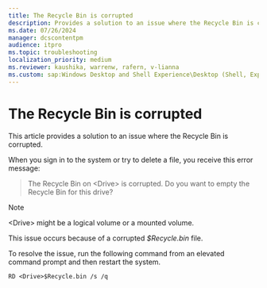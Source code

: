 ```yaml
---
title: The Recycle Bin is corrupted
description: Provides a solution to an issue where the Recycle Bin is corrupted.
ms.date: 07/26/2024
manager: dcscontentpm
audience: itpro
ms.topic: troubleshooting
localization_priority: medium
ms.reviewer: kaushika, warrenw, rafern, v-lianna
ms.custom: sap:Windows Desktop and Shell Experience\Desktop (Shell, Explorer.exe init, themes, colors, icons, recycle bin), csstroubleshoot
---
```

# The Recycle Bin is corrupted

This article provides a solution to an issue where the Recycle Bin is corrupted.

When you sign in to the system or try to delete a file, you receive this error message:

> The Recycle Bin on \<Drive\> is corrupted. Do you want to empty the Recycle Bin for this drive?

> [!NOTE]
> \<Drive\> might be a logical volume or a mounted volume.

This issue occurs because of a corrupted *$Recycle.bin* file.

To resolve the issue, run the following command from an elevated command prompt and then restart the system.

```console
RD <Drive>$Recycle.bin /s /q
```
